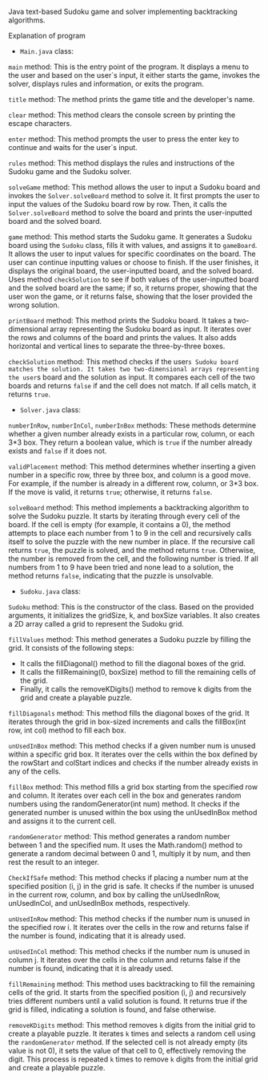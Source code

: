 Java text-based Sudoku game and solver implementing backtracking algorithms. 

Explanation of program


- `Main.java` class:

`main` method: This is the entry point of the program. It displays a menu to the user and based on the user`s input, it either starts the game, invokes the solver, displays rules and information, or exits the program.

`title` method: The method prints the game title and the developer's name.

`clear` method: This method clears the console screen by printing the escape characters.

`enter` method: This method prompts the user to press the enter key to continue and waits for the user`s input.

`rules` method: This method displays the rules and instructions of the Sudoku game and the Sudoku solver.

`solveGame` method: This method allows the user to input a Sudoku board and invokes the `Solver.solveBoard` method to solve it. It first prompts the user to input the values of the Sudoku board row by row. Then, it calls the `Solver.solveBoard` method to solve the board and prints the user-inputted board and the solved board.

`game` method: This method starts the Sudoku game.
It generates a Sudoku board using the `Sudoku` class, fills it with values, and assigns it to `gameBoard`. It allows the user to input values for specific coordinates on the board. The user can continue inputting values or choose to finish. If the user finishes, it displays the original board, the user-inputted board, and the solved board. Uses method `checkSolution` to see if both values of the user-inputted board and the solved board are the same; if so, it returns proper, showing that the user won the game, or it returns false, showing that the loser provided the wrong solution.

`printBoard` method: This method prints the Sudoku board. It takes a two-dimensional array representing the Sudoku board as input. It iterates over the rows and columns of the board and prints the values. It also adds horizontal and vertical lines to separate the three-by-three boxes.

`checkSolution` method: This method checks if the user`s Sudoku board matches the solution. It takes two two-dimensional arrays representing the user`s board and the solution as input. It compares each cell of the two boards and returns `false` if and the cell does not match. If all cells match, it returns `true`.


- `Solver.java` class:

`numberInRow`, `numberInCol`, `numberInBox` methods: These methods determine whether a given number already exists in a particular row, column, or each 3*3 box. They return a boolean value, which is `true` if the number already exists and `false` if it does not.

`validPlacement` method: This method determines whether inserting a given number in a specific row, three by three box, and column is a good move. For example, if the number is already in a different row, column, or 3*3 box. If the move is valid, it returns `true`; otherwise, it returns `false`.

`solveBoard` method: This method implements a backtracking algorithm to solve the Sudoku puzzle. It starts by iterating through every cell of the board. If the cell is empty (for example, it contains a 0), the method attempts to place each number from 1 to 9 in the cell and recursively calls itself to solve the puzzle with the new number in place. If the recursive call returns `true`, the puzzle is solved, and the method returns `true`. Otherwise, the number is removed from the cell, and the following number is tried. If all numbers from 1 to 9 have been tried and none lead to a solution, the method returns `false`, indicating that the puzzle is unsolvable.


- `Sudoku.java` class:

`Sudoku` method: This is the constructor of the class. Based on the provided arguments, it initializes the gridSize, k, and boxSize variables. It also creates a 2D array called a grid to represent the Sudoku grid.

`fillValues` method: This method generates a Sudoku puzzle by filling the grid. It consists of the following steps:
- It calls the fillDiagonal() method to fill the diagonal boxes of the grid.
- It calls the fillRemaining(0, boxSize) method to fill the remaining cells of the grid.
- Finally, it calls the removeKDigits() method to remove k digits from the grid and create a playable puzzle.

`fillDiagonals` method: This method fills the diagonal boxes of the grid. It iterates through the grid in box-sized increments and calls the fillBox(int row, int col) method to fill each box.
 
`unUsedInBox` method: This method checks if a given number num is unused within a specific grid box. It iterates over the cells within the box defined by the rowStart and colStart indices and checks if the number already exists in any of the cells.

`fillBox` method: This method fills a grid box starting from the specified row and column. It iterates over each cell in the box and generates random numbers using the randomGenerator(int num) method. It checks if the generated number is unused within the box using the unUsedInBox method and assigns it to the current cell.

`randomGenerator` method: This method generates a random number between 1 and the specified num. It uses the Math.random() method to generate a random decimal between 0 and 1, multiply it by num, and then rest the result to an integer.

`CheckIfSafe` method: This method checks if placing a number num at the specified position (i, j) in the grid is safe. It checks if the number is unused in the current row, column, and box by calling the unUsedInRow, unUsedInCol, and unUsedInBox methods, respectively.

`unUsedInRow` method: This method checks if the number num is unused in the specified row i. It iterates over the cells in the row and returns false if the number is found, indicating that it is already used.

`unUsedInCol` method: This method checks if the number num is unused in column j. It iterates over the cells in the column and returns false if the number is found, indicating that it is already used.

`fillRemaining` method: This method uses backtracking to fill the remaining cells of the grid. It starts from the specified position (i, j) and recursively tries different numbers until a valid solution is found. It returns true if the grid is filled, indicating a solution is found, and false otherwise.

`removeKDigits` method: This method removes `k` digits from the initial grid to create a playable puzzle. It iterates `k` times and selects a random cell using the `randomGenerator` method. If the selected cell is not already empty (its value is not 0), it sets the value of that cell to 0, effectively removing the digit. This process is repeated `k` times to remove `k` digits from the initial grid and create a playable puzzle.
